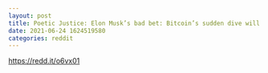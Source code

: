```yaml
--- 
layout: post 
title: Poetic Justice: Elon Musk’s bad bet: Bitcoin’s sudden dive will hit Tesla with a Q2 loss 
date: 2021-06-24 1624519580 
categories: reddit 
--- 
```

https://redd.it/o6vx01